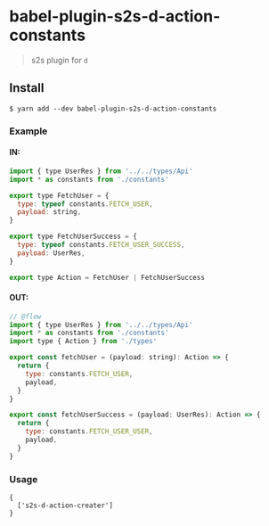 # babel-plugin-s2s-d-action-constants

> s2s plugin for `d`

## Install

```
$ yarn add --dev babel-plugin-s2s-d-action-constants
```

### Example

#### IN:

```js
import { type UserRes } from '../../types/Api'
import * as constants from './constants'

export type FetchUser = {
  type: typeof constants.FETCH_USER,
  payload: string,
}

export type FetchUserSuccess = {
  type: typeof constants.FETCH_USER_SUCCESS,
  payload: UserRes,
}

export type Action = FetchUser | FetchUserSuccess
```

#### OUT:

```js
// @flow
import { type UserRes } from '../../types/Api'
import * as constants from './constants'
import type { Action } from './types'

export const fetchUser = (payload: string): Action => {
  return {
    type: constants.FETCH_USER,
    payload,
  }
}

export const fetchUserSuccess = (payload: UserRes): Action => {
  return {
    type: constants.FETCH_USER_USER,
    payload,
  }
}
```

### Usage

```
{
  ['s2s-d-action-creater']
}
```
